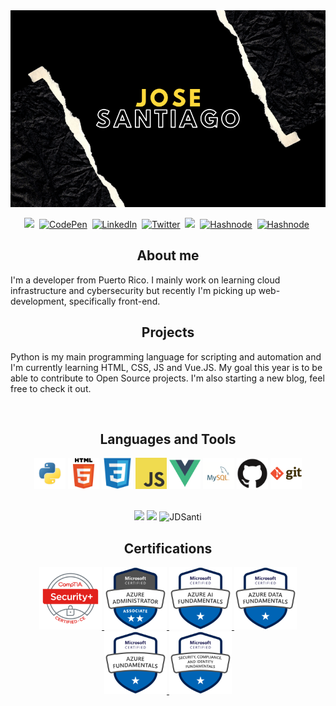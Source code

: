 <div id="top"></div>

<!-- PORTFOLIO LOGO -->
<div align="center">
  <a href="https://github.com/JDSanti">
    <img src="Main_Logo_L.png" alt="Logo">
  </a>
<p align="center">
<a href="https://josestgo.com/"><img src="https://img.shields.io/badge/PORTFOLIO-lightgrey?style=for-the-badge&logoColor=white alt="Portfolio" /></a>&nbsp;
<a href="https://codepen.io/jdsanti"><img src="https://img.shields.io/badge/Codepen-000000?style=for-the-badge&logo=codepen&logoColor=white" alt="CodePen" /></a>&nbsp;
<a href="https://www.linkedin.com/in/jduhamelsantiago"><img src="https://img.shields.io/badge/-LinkedIn-black.svg?style=for-the-badge&logo=linkedin&colorB=555" alt="LinkedIn" /></a>&nbsp;
 <a href="https://twitter.com/Capt_Santiago"><img src="https://img.shields.io/badge/Twitter-1DA1F2?style=for-the-badge&logo=twitter&logoColor=white" alt="Twitter" /></a>&nbsp;
<a href="https://dev.to/jdsanti"><img src="https://img.shields.io/badge/dev.to-0A0A0A?style=for-the-badge&logo=dev.to&logoColor=white alt="Dev.to" /></a>&nbsp;
<a href="https://jsantiago.hashnode.dev/"><img src="https://img.shields.io/badge/Hashnode-000000?style=for-the-badge&logo=hashnode&logoColor=blue" alt="Hashnode" /></a>&nbsp;
<a href="https://stackoverflow.com/users/13175066/jose-santiago"><img src="https://img.shields.io/badge/StackOverflow-000000?style=for-the-badge&logo=stackoverflow" alt="Hashnode" /></a>&nbsp;

  
</p>
</div>

<h2 align="center">About me</h2>
<p>I'm a developer from Puerto Rico. I mainly work on learning cloud infrastructure and cybersecurity but recently I'm picking up web-development, specifically front-end.</p>


<h2 align="center">Projects</h2>
<p align="center">
<p>Python is my main programming language for scripting and automation and I'm currently learning  HTML, CSS, JS and Vue.JS. My goal this year is to be able to contribute to Open Source projects. I'm also starting a new blog, feel free to check it out. </p>
<br />

<h2 align="center">Languages and Tools</h2>
<p align="center">
 
<div align="center">
<code><img height="50" src="https://raw.githubusercontent.com/github/explore/80688e429a7d4ef2fca1e82350fe8e3517d3494d/topics/python/python.png"></code>
<code><img height="50" src="https://raw.githubusercontent.com/devicons/devicon/master/icons/html5/html5-original-wordmark.svg"></code>
<code><img height="50" src="https://raw.githubusercontent.com/devicons/devicon/master/icons/css3/css3-original.svg"></code>
<code><img height="50" src="https://raw.githubusercontent.com/github/explore/80688e429a7d4ef2fca1e82350fe8e3517d3494d/topics/javascript/javascript.png"></code>
<code><img height="50" src="https://raw.githubusercontent.com/github/explore/80688e429a7d4ef2fca1e82350fe8e3517d3494d/topics/vue/vue.png"></code>
<code><img height="50" src="https://raw.githubusercontent.com/github/explore/80688e429a7d4ef2fca1e82350fe8e3517d3494d/topics/mysql/mysql.png"></code>
<code><img height="50" src="https://raw.githubusercontent.com/devicons/devicon/master/icons/github/github-original.svg"></code>
<code><img height="50" src="https://raw.githubusercontent.com/github/explore/80688e429a7d4ef2fca1e82350fe8e3517d3494d/topics/git/git.png"></code>
</div>

<br />

<p align="center">
<img src="https://github-readme-stats.vercel.app/api/top-langs/?username=JDSanti&layout=compact&theme=dark"  width="490" />
<!--<img src="https://github-readme-stats.vercel.app/api/top-langs/?username=JDSanti&layout=compact&theme=dark" width="400" /> -->
<img src="https://github-readme-stats.vercel.app/api?username=JDSanti&theme=dark&show_icons=true"/>
<img src="https://github-readme-streak-stats.herokuapp.com/?user=JDSanti&&theme=dark" alt="JDSanti" />
</p>

<h2 align="center">Certifications</h2>
<p align="center">
<a href="https://www.credly.com/badges/fa9a2bc8-2691-4e30-a9fd-8254b19babc5/public_url">
  <img height="100" src="Certifications/comptia-security-ce-certification.png" alt="Security+">
</a>
<a href="https://www.credly.com/badges/fa9a2bc8-2691-4e30-a9fd-8254b19babc5/public_url">
  <img height="100" src="Certifications/microsoft-certified-azure-administrator-associate.2.png" alt="Microsoft Certified Azure Admin">
</a>
<a href="https://www.credly.com/badges/fa9a2bc8-2691-4e30-a9fd-8254b19babc5/public_url">
  <img height="100" src="Certifications/microsoft-certified-azure-ai-fundamentals.png" alt="Microsoft Certified Azure AI Fundamentals">
</a>
<a href="https://www.credly.com/badges/fa9a2bc8-2691-4e30-a9fd-8254b19babc5/public_url">
  <img height="100" src="Certifications/microsoft-certified-azure-data-fundamentals.png" alt="Microsoft Certified Azure Data Fundamentals">
</a>
<a href="https://www.credly.com/badges/fa9a2bc8-2691-4e30-a9fd-8254b19babc5/public_url">
  <img height="100" src="Certifications/microsoft-certified-azure-fundamentals.png" alt="Microsoft Certified Azure Fundamentals">
</a>
<a href="https://www.credly.com/badges/fa9a2bc8-2691-4e30-a9fd-8254b19babc5/public_url">
  <img height="100" src="Certifications/microsoft-certified-security-compliance-and-identity-fundamentals.png" alt="Security Compliance and identityfundamentals">
</a>
</p>
